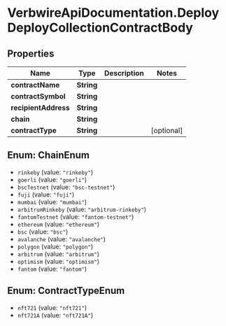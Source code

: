# VerbwireApiDocumentation.DeployDeployCollectionContractBody

## Properties
Name | Type | Description | Notes
------------ | ------------- | ------------- | -------------
**contractName** | **String** |  | 
**contractSymbol** | **String** |  | 
**recipientAddress** | **String** |  | 
**chain** | **String** |  | 
**contractType** | **String** |  | [optional] 

<a name="ChainEnum"></a>
## Enum: ChainEnum

* `rinkeby` (value: `"rinkeby"`)
* `goerli` (value: `"goerli"`)
* `bscTestnet` (value: `"bsc-testnet"`)
* `fuji` (value: `"fuji"`)
* `mumbai` (value: `"mumbai"`)
* `arbitrumRinkeby` (value: `"arbitrum-rinkeby"`)
* `fantomTestnet` (value: `"fantom-testnet"`)
* `ethereum` (value: `"ethereum"`)
* `bsc` (value: `"bsc"`)
* `avalanche` (value: `"avalanche"`)
* `polygon` (value: `"polygon"`)
* `arbitrum` (value: `"arbitrum"`)
* `optimism` (value: `"optimism"`)
* `fantom` (value: `"fantom"`)


<a name="ContractTypeEnum"></a>
## Enum: ContractTypeEnum

* `nft721` (value: `"nft721"`)
* `nft721A` (value: `"nft721A"`)

